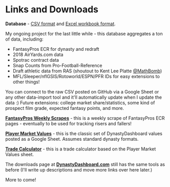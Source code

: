 # Links and Downloads

**Database** - [CSV format](https://github.com/tanho63/dynastyprocess/blob/master/files/database.csv) and [Excel workbook format](https://github.com/tanho63/dynastyprocess/blob/master/files/database-excel-macro.xlsm). 

My ongoing project for the last little while - this database aggregates a ton of data, including:

- FantasyPros ECR for dynasty and redraft
- 2018 AirYards.com data
- Spotrac contract data
- Snap Counts from Pro-Football-Reference
- Draft athletic data from RAS (shoutout to Kent Lee Platte [@MathBomb](https://twitter.com/MathBomb))
- MFL/Sleeper/nflGSIS/Rotoworld/ESPN/PFR IDs for easy extensions to other things! 

You can connect to the raw CSV posted on GitHub via a Google Sheet or any other data-import tool and it'll automatically update when I update the data :) Future extensions: college market share/statistics, some kind of prospect film grade, expected fantasy points, and more.

[**FantasyPros Weekly Scrapes**](https://github.com/tanho63/dynastyprocess/tree/master/files/fantasypros%20weekly%20scrapes) - this is a weekly scrape of FantasyPros ECR pages - eventually to be used for tracking risers and fallers!

[**Player Market Values**](https://dynastydashboard.tanho.ca/downloads/values) - this is the classic set of DynastyDashboard values posted as a Google Sheet. Assumes standard dynasty formats. 

[**Trade Calculator**](https://dynastydashboard.tanho.ca/downloads/calculator) - this is a trade calculator based on the Player Market Values sheet. 

The downloads page at [**DynastyDashboard.com**](http://www.dynastydashboard.com/downloads) still has the same tools as before (I'll write up descriptions and move more links over here later.)


More to come!